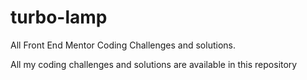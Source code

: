 # turbo-lamp
All Front End Mentor Coding Challenges and solutions.

All my coding challenges and solutions are available in this repository
